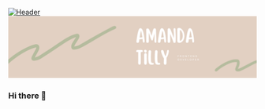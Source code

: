 [![Header](https://raw.githubusercontent.com/amandatilly/<OWNER>/<OWNER>/readme_header.png "Header")](https://amandatilly.netlify.app/)
<img src="https://github.com/amandatilly/amandatilly/blob/main/readme_header.png" alt="banner that says Amanda Tilly - Frontend Developer">
### Hi there 👋

<!--
**amandatilly/amandatilly** is a ✨ _special_ ✨ repository because its `README.md` (this file) appears on your GitHub profile.

Here are some ideas to get you started:

- 🔭 I’m currently working on ...
- 🌱 I’m currently learning ...
- 👯 I’m looking to collaborate on ...
- 🤔 I’m looking for help with ...
- 💬 Ask me about ...
- 📫 How to reach me: ...
- 😄 Pronouns: ...
- ⚡ Fun fact: ...
-->
